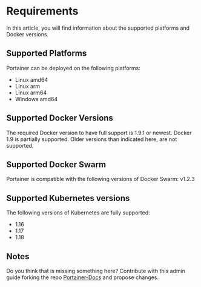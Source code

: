 # Requirements

In this article, you will find information about the supported platforms and Docker versions.

## Supported Platforms

Portainer can be deployed on the following platforms:

- Linux amd64
- Linux arm
- Linux arm64
- Windows amd64

## Supported Docker Versions

The required Docker version to have full support is 1.9.1 or newest. Docker 1.9 is partially supported. Older versions than indicated here, are not supported.

## Supported Docker Swarm

Portainer is compatible with the following versions of Docker Swarm: v1.2.3

## Supported Kubernetes versions

The following versions of Kubernetes are fully supported:

- 1.16
- 1.17
- 1.18

## Notes

Do you think that is missing something here? Contribute with this admin guide forking the repo [Portainer-Docs](https://github.com/portainer/portainer-docs) and propose changes. 